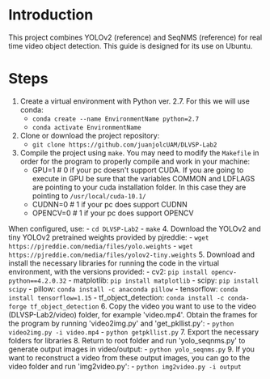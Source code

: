 # Introduction

This project combines YOLOv2 (reference) and SeqNMS (reference) for real time video object detection.
This guide is designed for its use on Ubuntu.

# Steps

1. Create a virtual environment with Python ver. 2.7. For this we will use conda:
    - `conda create --name EnvironmentName python=2.7`
    - `conda activate EnvironmentName`
2. Clone or download the project repository:
    - `git clone https://github.com/juanjolcUAM/DLVSP-Lab2`
3. Compile the project using `make`. You may need to modify the `Makefile` in order for the program to properly compile and work in your machine:
    - GPU=1 # 0 if your pc doesn't support CUDA. If you are going to execute in GPU be sure that the variables COMMON and LDFLAGS are pointing to your cuda installation folder. In this case they are pointing to `/usr/local/cuda-10.1/`
    - CUDNN=0 # 1 if your pc does support CUDNN
    - OPENCV=0 # 1 if your pc does support OPENCV

When configured, use:
    - `cd DLVSP-Lab2`
    - `make`
4. Download the YOLOv2 and tiny YOLOv2 pretrained weights provided by pjreddie:
    - `wget https://pjreddie.com/media/files/yolo.weights`
    - `wget https://pjreddie.com/media/files/yolov2-tiny.weights`
5. Download and install the necessary libraries for running the code in the virtual environment, with the versions provided:
    - cv2: `pip install opencv-python==4.2.0.32`
    - matplotlib: `pip install matplotlib`
    - scipy: `pip install scipy`
    - pillow: `conda install -c anaconda pillow`
    - tensorflow: `conda install tensorflow=1.15`
    - tf_object_detection: `conda install -c conda-forge tf_object_detection`
6. Copy the video you want to use to the video (DLVSP-Lab2/video) folder, for example 'video.mp4'. Obtain the frames for the program by running 'video2img.py' and 'get_pkllist.py':
    - `python video2img.py -i video.mp4`
    - `python getpkllist.py`
7. Export the necessary folders for libraries
8. Return to root folder and run 'yolo_seqnms.py' to generate output images in video/output:
    - `python yolo_seqnms.py`
9. If you want to reconstruct a video from these output images, you can go to the video folder and run 'img2video.py':
    - `python img2video.py -i output`
